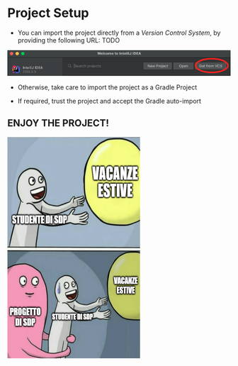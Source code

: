 # Project Setup

* You can import the project directly from a *Version Control System*, by providing the following URL: 
TODO

<img src = './assets/img_1.png'>

* Otherwise, take care to import the project as a Gradle Project

* If required, trust the project and accept the Gradle auto-import


## ENJOY THE PROJECT!

<img src = './assets/meme2.PNG' width="300" height="500">


